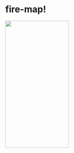 # fire-map!

<img src="[https://camo.githubusercontent.com/...](https://user-images.githubusercontent.com/74016134/184351488-d3a2dd6e-9247-41c7-8ffd-dc69299be31c.jpg)"  width="200" height="400" />

